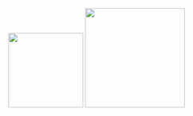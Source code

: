 <img src="https://github.com/user-attachments/assets/66cb1b46-3eb5-412e-bdf2-6746197379e4" width="150" hight="150">

<img src="https://github.com/user-attachments/assets/31e2d4ef-d4b1-41a6-aaab-6dc4b9d9f21d" width="200" hight="200">

